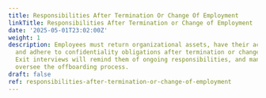```yaml
---
title: Responsibilities After Termination Or Change Of Employment
linkTitle: Responsibilities After Termination or Change of Employment
date: '2025-05-01T23:02:00Z'
weight: 1
description: Employees must return organizational assets, have their access revoked,
  and adhere to confidentiality obligations after termination or change of employment.
  Exit interviews will remind them of ongoing responsibilities, and managers will
  oversee the offboarding process.
draft: false
ref: responsibilities-after-termination-or-change-of-employment
---
```


